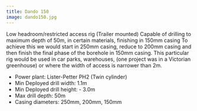 ```yaml
---
title: Dando 150
image: dando150.jpg
---
```


Low headroom/restricted access rig (Trailer mounted)
Capable of drilling to maximum depth of 50m, in certain materials, finishing in 150mm casing
To achieve this we would start in 250mm casing, reduce to 200mm casing and then finish the final phase of the borehole in 150mm casing.
This particular rig would be used in car parks, warehouses, (one project was in a Victorian greenhouse) or where the width of access is narrower than 2m.

- Power plant: Lister-Petter PH2 (Twin cylinder)
- Min Deployed drill width: 1.1m
- Min Deployed drill height: - 3.0m
- Max drill depth: 50m
- Casing diameters: 250mm, 200mm, 150mm